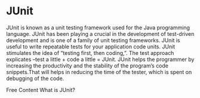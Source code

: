# JUnit

JUnit is known as a unit testing framework used for the Java programming language. JUnit has been playing a crucial in the development of test-driven development and is one of a family of unit testing frameworks. JUnit is useful to write repeatable tests for your application code units. JUnit stimulates the idea of “testing first, then coding,”. The test approach explicates –test a little + code a little = JUnit. JUnit helps the programmer by increasing the productivity and the stability of the program’s code snippets.That will helps in reducing the time of the tester, which is spent on debugging of the code.

<ResourceGroupTitle>Free Content</ResourceGroupTitle>
<BadgeLink colorScheme='yellow' badgeText='Read' href='https://www.tutorialspoint.com/junit/junit_test_framework.htm'>What is JUnit?</BadgeLink>

